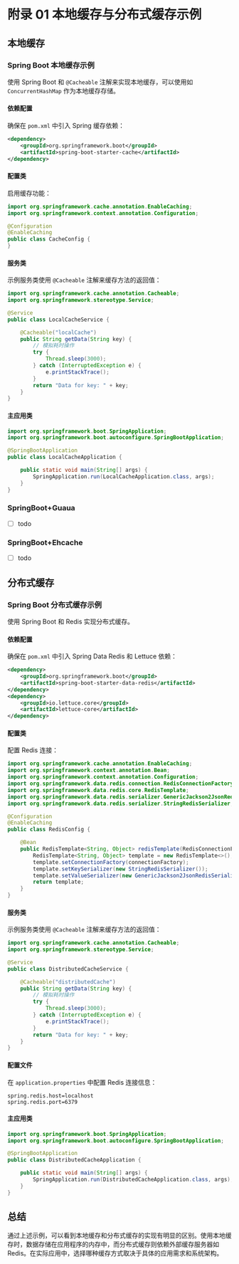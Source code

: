 
# 附录 01 本地缓存与分布式缓存示例

## 本地缓存

### Spring Boot 本地缓存示例

使用 Spring Boot 和 `@Cacheable` 注解来实现本地缓存，可以使用如 `ConcurrentHashMap` 作为本地缓存存储。


#### 依赖配置

确保在 `pom.xml` 中引入 Spring 缓存依赖：


```xml
<dependency>
    <groupId>org.springframework.boot</groupId>
    <artifactId>spring-boot-starter-cache</artifactId>
</dependency>

```


#### 配置类

启用缓存功能：


```java
import org.springframework.cache.annotation.EnableCaching;
import org.springframework.context.annotation.Configuration;

@Configuration
@EnableCaching
public class CacheConfig {
}

```


#### 服务类

示例服务类使用 `@Cacheable` 注解来缓存方法的返回值：


```java
import org.springframework.cache.annotation.Cacheable;
import org.springframework.stereotype.Service;

@Service
public class LocalCacheService {

    @Cacheable("localCache")
    public String getData(String key) {
        // 模拟耗时操作
        try {
            Thread.sleep(3000);
        } catch (InterruptedException e) {
            e.printStackTrace();
        }
        return "Data for key: " + key;
    }
}

```


#### 主应用类


```java
import org.springframework.boot.SpringApplication;
import org.springframework.boot.autoconfigure.SpringBootApplication;

@SpringBootApplication
public class LocalCacheApplication {

    public static void main(String[] args) {
        SpringApplication.run(LocalCacheApplication.class, args);
    }
}

```



### SpringBoot+Guaua


- [ ] todo 



### SpringBoot+Ehcache

- [ ] todo 


## 分布式缓存 

### Spring Boot 分布式缓存示例

使用 Spring Boot 和 Redis 实现分布式缓存。


#### 依赖配置

确保在 `pom.xml` 中引入 Spring Data Redis 和 Lettuce 依赖：


```xml
<dependency>
    <groupId>org.springframework.boot</groupId>
    <artifactId>spring-boot-starter-data-redis</artifactId>
</dependency>
<dependency>
    <groupId>io.lettuce.core</groupId>
    <artifactId>lettuce-core</artifactId>
</dependency>

```


#### 配置类

配置 Redis 连接：


```java
import org.springframework.cache.annotation.EnableCaching;
import org.springframework.context.annotation.Bean;
import org.springframework.context.annotation.Configuration;
import org.springframework.data.redis.connection.RedisConnectionFactory;
import org.springframework.data.redis.core.RedisTemplate;
import org.springframework.data.redis.serializer.GenericJackson2JsonRedisSerializer;
import org.springframework.data.redis.serializer.StringRedisSerializer;

@Configuration
@EnableCaching
public class RedisConfig {

    @Bean
    public RedisTemplate<String, Object> redisTemplate(RedisConnectionFactory connectionFactory) {
        RedisTemplate<String, Object> template = new RedisTemplate<>();
        template.setConnectionFactory(connectionFactory);
        template.setKeySerializer(new StringRedisSerializer());
        template.setValueSerializer(new GenericJackson2JsonRedisSerializer());
        return template;
    }
}

```


#### 服务类

示例服务类使用 `@Cacheable` 注解来缓存方法的返回值：


```java
import org.springframework.cache.annotation.Cacheable;
import org.springframework.stereotype.Service;

@Service
public class DistributedCacheService {

    @Cacheable("distributedCache")
    public String getData(String key) {
        // 模拟耗时操作
        try {
            Thread.sleep(3000);
        } catch (InterruptedException e) {
            e.printStackTrace();
        }
        return "Data for key: " + key;
    }
}

```


#### 配置文件

在 `application.properties` 中配置 Redis 连接信息：


```properties
spring.redis.host=localhost
spring.redis.port=6379

```


#### 主应用类


```java
import org.springframework.boot.SpringApplication;
import org.springframework.boot.autoconfigure.SpringBootApplication;

@SpringBootApplication
public class DistributedCacheApplication {

    public static void main(String[] args) {
        SpringApplication.run(DistributedCacheApplication.class, args);
    }
}

```


## 总结

通过上述示例，可以看到本地缓存和分布式缓存的实现有明显的区别。使用本地缓存时，数据存储在应用程序的内存中，而分布式缓存则依赖外部缓存服务器如 Redis。在实际应用中，选择哪种缓存方式取决于具体的应用需求和系统架构。

